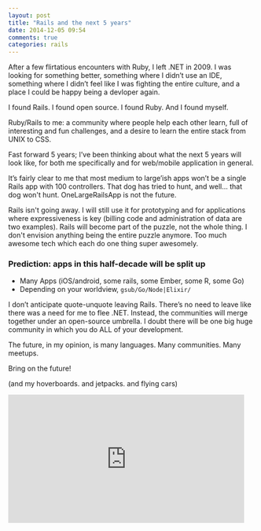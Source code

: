 ```yaml
---
layout: post
title: "Rails and the next 5 years"
date: 2014-12-05 09:54
comments: true
categories: rails
---
```


After a few flirtatious encounters with Ruby, I left .NET in 2009.
I was looking for something better, something where I
didn’t use an IDE, something where I didn’t feel like I was fighting the
entire culture, and a place I could be happy being a devloper again.

I found Rails. I found open source. I found Ruby. And I found myself.

Ruby/Rails to me: a community where people help each other learn, full of
interesting and fun challenges, and a desire to learn the entire stack from UNIX
to CSS. 

Fast forward 5 years; I’ve been thinking about what the next 5 years will look
like, for both me specifically and for web/mobile application in general.

It’s fairly clear to me that most medium to large’ish apps won’t be a single
Rails app with 100 controllers. That dog has tried to hunt, and well... that
dog won't hunt. OneLargeRailsApp is not the future. 

Rails isn't going away. I will still use it for prototyping and for
applications where expressiveness is key (billing code and administration of
data are two examples). Rails will become part of the puzzle, not the whole
thing. I don't envision anything being the entire puzzle anymore. Too much
awesome tech which each do one thing super awesomely.

### Prediction: apps in this half-decade will be split up

  * Many Apps (iOS/android, some rails, some Ember, some R, some Go)
  * Depending on your worldview, `gsub/Go/Node|Elixir/`

I don’t anticipate quote-unquote leaving Rails. There’s no need to leave like
there was a need for me to flee .NET. Instead, the communities will merge
together under an open-source umbrella. I doubt there will be one big huge
community in which you do ALL of your development. 

The future, in my opinion, is many languages. Many communities. Many meetups. 

Bring on the future!

(and my hoverboards. and jetpacks. and flying cars)  

<iframe src="http://giphy.com/embed/3jmLczk5BbfZC?html5=true" width="480"
height="261" frameBorder="0" webkitAllowFullScreen mozallowfullscreen
allowFullScreen></iframe>
